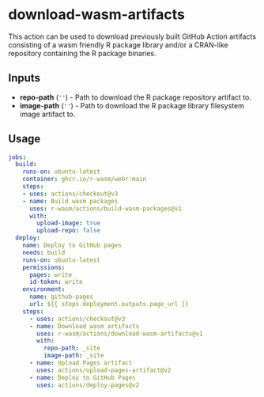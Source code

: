 # download-wasm-artifacts

This action can be used to download previously built GitHub Action artifacts consisting of a wasm friendly R package library and/or a CRAN-like repository containing the R package binaries.

## Inputs

* **repo-path** (`''`) - Path to download the R package repository artifact to.
* **image-path** (`''`) - Path to download the R package library filesystem image artifact to.

## Usage

```yaml
jobs:
  build:
    runs-on: ubuntu-latest
    container: ghcr.io/r-wasm/webr:main
    steps:
    - uses: actions/checkout@v3
    - name: Build wasm packages
      uses: r-wasm/actions/build-wasm-packages@v1
      with:
        upload-image: true
        upload-repo: false
  deploy:
    name: Deploy to GitHub pages
    needs: build
    runs-on: ubuntu-latest
    permissions:
      pages: write
      id-token: write
    environment:
      name: github-pages
      url: ${{ steps.deployment.outputs.page_url }}
    steps:
      - uses: actions/checkout@v3
      - name: Download wasm artifacts
        uses: r-wasm/actions/download-wasm-artifacts@v1
        with:
          repo-path: _site
          image-path: _site
      - name: Upload Pages artifact
        uses: actions/upload-pages-artifact@v2
      - name: Deploy to GitHub Pages
        uses: actions/deploy-pages@v2
```
